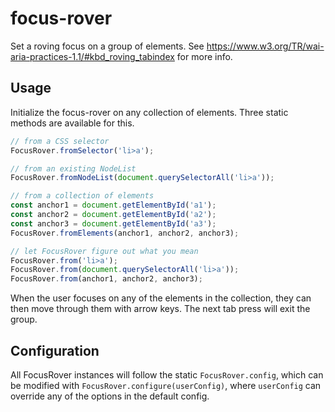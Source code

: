 # focus-rover

Set a roving focus on a group of elements.
See https://www.w3.org/TR/wai-aria-practices-1.1/#kbd_roving_tabindex for more info.

## Usage

Initialize the focus-rover on any collection of elements.
Three static methods are available for this.

```javascript
// from a CSS selector
FocusRover.fromSelector('li>a');

// from an existing NodeList
FocusRover.fromNodeList(document.querySelectorAll('li>a'));

// from a collection of elements
const anchor1 = document.getElementById('a1');
const anchor2 = document.getElementById('a2');
const anchor3 = document.getElementById('a3');
FocusRover.fromElements(anchor1, anchor2, anchor3);

// let FocusRover figure out what you mean
FocusRover.from('li>a');
FocusRover.from(document.querySelectorAll('li>a'));
FocusRover.from(anchor1, anchor2, anchor3);
```

When the user focuses on any of the elements in the collection, they can then move through them with arrow keys. The next tab press will exit the group.

## Configuration

All FocusRover instances will follow the static `FocusRover.config`, which can be modified with `FocusRover.configure(userConfig)`, where `userConfig` can override any of the options in the default config.
